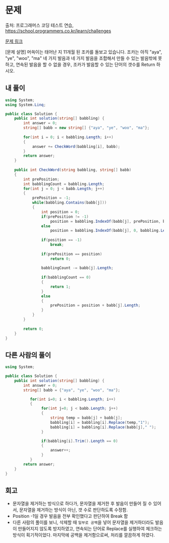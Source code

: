 # 문제
출처: 프로그래머스 코딩 테스트 연습, https://school.programmers.co.kr/learn/challenges

[문제 링크](https://school.programmers.co.kr/learn/courses/30/lessons/133499)


[문제 설명]
머쓱이는 태어난 지 11개월 된 조카를 돌보고 있습니다. 조카는 아직 "aya", "ye", "woo", "ma" 네 가지 발음과 네 가지 발음을 조합해서 만들 수 있는 발음밖에 못하고, 연속된 발음을 할 수 없을 경우, 조카가 발음할 수 있는 단어의 갯수를 Return 하시오.


## 내 풀이
``` C#
using System;
using System.Linq;

public class Solution {
    public int solution(string[] babbling) {
        int answer = 0;
        string[] babb = new string[] {"aya", "ye", "woo", "ma"};
        
        for(int i = 0; i < babbling.Length; i++)
        {
            answer += CheckWord(babbling[i], babb);
        }
        return answer;
    }
    
    public int CheckWord(string babbling, string[] babb)
    {
        int prePosition;
        int babblingCount = babbling.Length;
        for(int j = 0; j < babb.Length; j++)
        {
            prePosition = -1;
            while(babbling.Contains(babb[j]))
            {
                int position = 0;
                if(prePosition != -1)
                    position = babbling.IndexOf(babb[j], prePosition, babbling.Length - prePosition);
                else
                    position = babbling.IndexOf(babb[j], 0, babbling.Length);
                
                if(position == -1)
                    break;
                
                if(prePosition == position)
                    return 0;    
                
                babblingCount -= babb[j].Length;
                    
                if(babblingCount == 0)
                {
                    return 1;
                }
                else
                {
                    prePosition = position + babb[j].Length;
                }    
            }
        }
        
        return 0;
    }
}
```

## 다른 사람의 풀이
``` C#
using System;

public class Solution {
    public int solution(string[] babbling) {
        int answer = 0;
        string[] babb = {"aya", "ye", "woo", "ma"};

           for(int i=0; i < babbling.Length; i++)
           {
                for(int j=0; j < babb.Length; j++)
                {
                    string temp = babb[j] + babb[j];
                    babbling[i] = babbling[i].Replace(temp,"1");
                    babbling[i] = babbling[i].Replace(babb[j]," ");
                }

                if(babbling[i].Trim().Length == 0)
                {
                    answer++;
                }
           }
        return answer;
    }
}
```
## 회고
- 문자열을 제거하는 방식으로 하다가, 문자열을 제거한 후 발음이 만들어 질 수 있어서, 문자열을 제거하는 방식이 아닌, 갯 수로 판단하도록 수정함.
- Position -1일 경우 발음을 전부 확인했다고 판단하여 Break 함 
- 다른 사람의 풀이를 보니, 삭제할 때 `일부로 공백`을 넣어 문자열을 제거하더라도 발음이 만들어지지 않도록 방지하였고, 연속되는 단어로 Replace를 실행하여 체크하는 방식이 획기적이었다. 마지막에 공백을 제거함으로써, 처리를 깔끔하게 하였다.